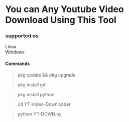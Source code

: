<h1>You can Any Youtube Video Download Using This Tool</h1>
<h3>supported os</h3>
        Linux <br>
        Windows <br>
        
<h4>Commands</h4>
        
> pkg update && pkg upgrade

> pkg install git

> pkg install python

> cd YT-Video-Downloader

> python YT-DOWN.py
